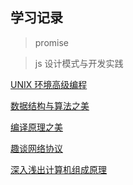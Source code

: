 ## 学习记录

> promise

> js 设计模式与开发实践

[UNIX 环境高级编程](https://github.com/ArthasDragon/learn/blob/master/learning_space/UNIX环境高级编程/record.md)

[数据结构与算法之美](https://github.com/ArthasDragon/learn/blob/master/learning_space/%E6%95%B0%E6%8D%AE%E7%BB%93%E6%9E%84%E4%B8%8E%E7%AE%97%E6%B3%95%E4%B9%8B%E7%BE%8E/readme.md)

[编译原理之美](https://github.com/ArthasDragon/learn/tree/master/learning_space/%E7%BC%96%E8%AF%91%E5%8E%9F%E7%90%86%E4%B9%8B%E7%BE%8E)

[趣谈网络协议](https://github.com/ArthasDragon/learn/blob/master/learning_space/%E8%B6%A3%E8%B0%88%E7%BD%91%E7%BB%9C%E5%8D%8F%E8%AE%AE/readme.md)

[深入浅出计算机组成原理](https://github.com/ArthasDragon/learn/tree/master/learning_space/%E6%B7%B1%E5%85%A5%E6%B5%85%E5%87%BA%E8%AE%A1%E7%AE%97%E6%9C%BA%E7%BB%84%E6%88%90%E5%8E%9F%E7%90%86)